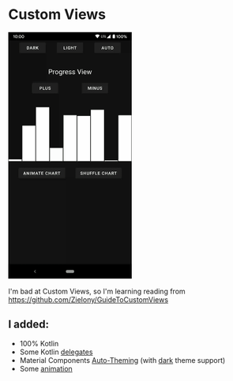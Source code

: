 # Custom Views

<img src="https://github.com/dcampogiani/CustomViews/blob/master/demo.gif?raw=true" width="250">

I'm bad at Custom Views, so I'm learning reading from https://github.com/ZieIony/GuideToCustomViews

## I added:
 - 100% Kotlin
 - Some Kotlin [delegates](https://github.com/dcampogiani/CustomViews/tree/master/app/src/main/java/com/danielecampogiani/customviews/delegates)
 - Material Components [Auto-Theming](https://github.com/dcampogiani/CustomViews/blob/master/app/src/main/java/com/danielecampogiani/customviews/ChartView.kt#L122) (with [dark](https://github.com/dcampogiani/CustomViews/blob/master/app/src/main/res/values/styles.xml#L3) theme support)
 - Some [animation](https://github.com/dcampogiani/CustomViews/blob/master/app/src/main/java/com/danielecampogiani/customviews/ChartView.kt#L131)
